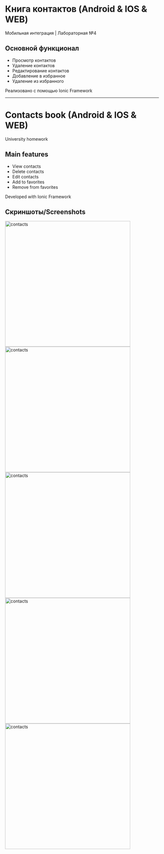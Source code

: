# Книга контактов (Android & IOS & WEB)
Мобильная интеграция | Лабораторная №4

## Основной функционал

- Просмотр контактов
- Удаление контактов
- Редактирование контактов
- Добавление в избранное
- Удаление из избранного

Реализовано с помощью Ionic Framework


___

# Contacts book (Android & IOS & WEB)
University homework
## Main features
- View contacts
- Delete contacts
- Edit contacts
- Add to favorites
- Remove from favorites

Developed with Ionic Framework

## Скриншоты/Screenshots
<img src="https://i.imgur.com/xo7hxt8.png" alt="contacts" width="410" alight="middle">
<br>
<img src="https://i.imgur.com/GwHdxFu.png" alt="contacts" width="410">
<img src="https://i.imgur.com/cSFRZ9l.png" alt="contacts" width="410">
<img src="https://i.imgur.com/Ieoi2H2.png" alt="contacts" width="410">
<img src="https://i.imgur.com/aEw23Yk.png" alt="contacts" width="410">
